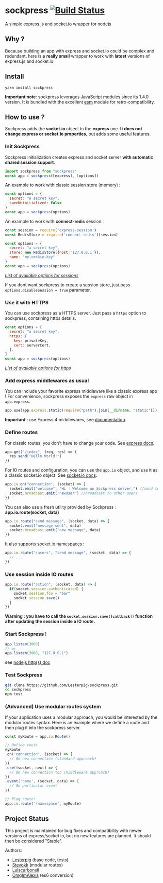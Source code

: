 sockpress [![Build Status](https://travis-ci.org/Lesterpig/sockpress.svg)](https://travis-ci.org/Lesterpig/sockpress)
=========

A simple express.js and socket.io wrapper for nodejs

Why ?
-----

Because building an app with express and socket.io could be complex and redundant, here is a **really small** wrapper to work with **latest** versions of express.js and socket.io

Install
-------

```
yarn install sockpress
```

**Important note**: sockpress leverages JavaScript modules since its 1.4.0 version.
It is bundled with the excellent [esm](https://github.com/standard-things/esm) module for retro-compatibility.


How to use ?
------------

Sockpress adds the **socket.io** object to the **express** one. **It does not change express or socket.io properties**, but adds some useful features.

### Init Sockpress

Sockpress initialization creates express and socket server **with automatic shared session support**.

```javascript
import sockpress from "sockpress"
const app = sockpress([express], [options])
```

An example to work with classic session store (memory) :

```javascript
const options = {
  secret: "a secret key",
  saveUninitialized: false
}
const app = sockpress(options)
```

An example to work with **connect-redis** session :

```javascript
const session = require('express-session')
const RedisStore = require('connect-redis')(session)

const options = {
  secret: "a secret key",
  store: new RedisStore({host:'127.0.0.1'}),
  name: "my-cookie-key"
}
const app = sockpress(options)
```

*[List of available options for sessions](https://github.com/expressjs/session#options)*

If you dont want sockpress to create a session store, just pass `options.disableSession = true` parameter.

### Use it with HTTPS

You can use sockpress as a HTTPS server. Just pass a `https` option to sockpress, containing https details.

```javascript
const options = {
  secret: "a secret key",
  https: {
    key: privateKey,
    cert: serverCert,
  },
}
const app = sockpress(options)
```

*[List of available options for https](http://nodejs.org/api/tls.html#tls_tls_createserver_options_secureconnectionlistener)*

### Add express middlewares as usual

You can include your favorite express middleware like a classic express app ! For convenience, sockpress exposes the `express` raw object in `app.express`.

```javascript
app.use(app.express.static(require("path").join(__dirname, "static")))
```

**Important** : use Express 4 middlewares, see [documentation](http://expressjs.com/migrating-4.html#core-changes).

### Define routes

For classic routes, you don't have to change your code. See [express docs](http://expressjs.com/4x/api.html).

```javascript
app.get("/index", (req, res) => {
  res.send("Hello World!")
})
```

For IO routes and configuration, you can use the `app.io` object, and use it as a classic socket.io object. See [socket.io docs](http://socket.io/docs/).

```javascript
app.io.on("connection", (socket) => {
  socket.emit("welcome", "Hi ! Welcome on Sockpress server.") //send to the connected socket
  socket.broadcast.emit("newUser") //broadcast to other users
})
```

You can also use a fresh utility provided by Sockpress : **app.io.route(socket, data)**

```javascript
app.io.route("send message", (socket, data) => {
  socket.emit("message sent", data)
  socket.broadcast.emit("new message", data)
})
```

It also supports socket.io namespaces :

```javascript
app.io.route("/users", "send message", (socket, data) => {
  // ...
})
```

### Use session inside IO routes

```javascript
app.io.route("action", (socket, data) => {
  if(socket.session.authenticated) {
    socket.session.foo = "bar"
    socket.session.save()
  }
})
```

**Warning : you have to call the `socket.session.save([callback])` function after updating the session inside a IO route.**

### Start Sockpress !

```javascript
app.listen(3000)
// or
app.listen(3000, "127.0.0.1")
```

see [nodejs http(s) doc](http://nodejs.org/api/http.html#http_server_listen_port_hostname_backlog_callback)

### Test Sockpress

```bash
git clone https://github.com/Lesterpig/sockpress.git
cd sockpress
npm test
```

### (Advanced) Use modular routes system

If your application uses a modular approach, you would be interested by the modular routes syntax.
Here is an example where we define a route and then plug it into the sockpress server.

```javascript
const myRoute = app.io.Route()

// Define route
myRoute
.on('connection', (socket) => {
  // On new connection (standard approach)
})
.use((socket, next) => {
  // On new connection too (middleware approach)
})
.event('name', (socket, data) => {
  // On particular event
})

// Plug route!
app.io.route('/namespace', myRoute)
```

Project Status
--------------

This project is maintained for bug fixes and compatibility with newer versions of express/socket.io, but no new features are planned. It should then be considered "Stable".

Authors:
- [Lesterpig](https://github.com/lesterpig) (base code, tests)
- [Stevokk](https://github.com/stevokk) (modular routes)
- [Luiscarbonell](https://github.com/luiscarbonell)
- [OmgImAlexis](https://github.com/OmgImAlexis) (es6 conversion)
